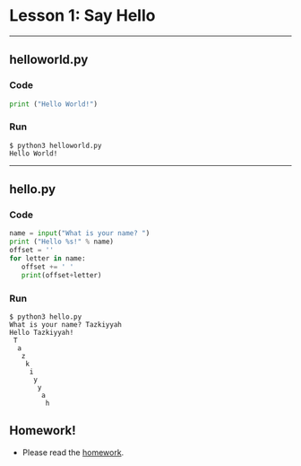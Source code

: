 # Lesson 1: Say Hello

---
## helloworld.py
### Code
```python {.line-numbers}
print ("Hello World!")
```
### Run
~~~~shell {.line-numbers}
$ python3 helloworld.py
Hello World!
~~~~

---
## hello.py
### Code
~~~~python {.line-numbers}
name = input("What is your name? ")
print ("Hello %s!" % name)
offset = ''
for letter in name:
   offset += ' '
   print(offset+letter)
~~~~
### Run
~~~~shell {.line-numbers}
$ python3 hello.py 
What is your name? Tazkiyyah
Hello Tazkiyyah!
 T
  a
   z
    k
     i
      y
       y
        a
         h
~~~~

## Homework!
* Please read the [homework](Homework.md).
